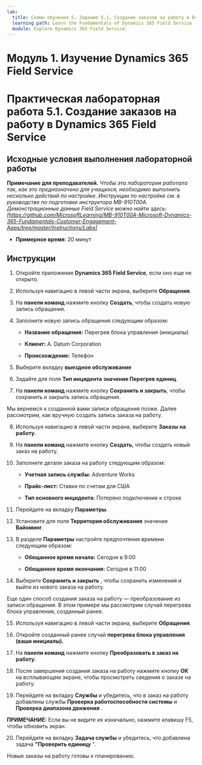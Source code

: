 ```yaml
---
lab:
  title: Схема обучения 5. Задание 5.1. Создание заказов на работу в Dynamics 365 Field Service
  learning path: Learn the Fundamentals of Dynamics 365 Field Service
  module: Explore Dynamics 365 Field Service
---
```


Модуль 1. Изучение Dynamics 365 Field Service
========================

# Практическая лабораторная работа 5.1. Создание заказов на работу в Dynamics 365 Field Service

## Исходные условия выполнения лабораторной работы

**Примечание для преподавателей.** *Чтобы эта лаборатория работала так, как это предназначено для учащихся, необходимо выполнить несколько действий по настройке.  Инструкции по настройке см. в руководстве по подготовке инструктора MB-910T00A. Демонстрационные данные Field Service можно найти здесь: [https://github.com/MicrosoftLearning/MB-910T00A-Microsoft-Dynamics-365-Fundamentals-Customer-Engagement-Apps/tree/master/Instructions/Labs]*

  - **Примерное время**: 20 минут

## Инструкции

1. Откройте приложение **Dynamics 365 Field Service**, если оно еще не открыто.

2. Используя навигацию в левой части экрана, выберите **Обращения**.

3. На **панели команд** нажмите кнопку **Создать**, чтобы создать новую запись обращения.

4. Заполните новую запись обращения следующим образом:

    - **Название обращения:** Перегрев блока управления (инициалы)

    - **Клиент:** A. Datum Corporation

    - **Происхождение:** Телефон

5. Выберите вкладку **выездное обслуживание**

6. Задайте для поля **Тип инцидента** **значение Перегрев единиц**.

7. На **панели команд** нажмите кнопку **Сохранить и закрыть**, чтобы сохранить и закрыть запись обращения.

Мы вернемся к созданной вами записи обращения позже. Далее рассмотрим, как вручную создать запись заказа на работу.

8. Используя навигацию в левой части экрана, выберите **Заказы на работу**.

9. На **панели команд** нажмите кнопку **Создать**, чтобы создать новый заказ на работу.

10. Заполните детали заказа на работу следующим образом:

    - **Учетная запись службы:** Adventure Works

    - **Прайс-лист:** Ставки по счетам для США

    - **Тип основного инцидента:** Потеряно подключение к строке

11. Перейдите на вкладку **Параметры**.

12. Установите для поля **Территория обслуживания** значение **Вайоминг**.

13. В разделе **Параметры** настройте предпочтения времени следующим образом:

    - **Обещанное время начала:** Сегодня в 9:00

    - **Обещанное время окончания:** Сегодня в 11:00

14. Выберите **Сохранить и закрыть** , чтобы сохранить изменения и выйти из нового заказа на работу.

Еще один способ создания заказа на работу — преобразование из записи обращения. В этом примере мы рассмотрим случай перегрева блока управления, созданный ранее.

15. Используя навигацию в левой части экрана, выберите **Обращения**.

16. Откройте созданный ранее случай **перегрева блока управления** **(ваши инициалы).**

17. На **панели команд** нажмите кнопку **Преобразовать в заказ на работу**.

18. После завершения создания заказа на работу нажмите кнопку **ОК** на всплывающем экране, чтобы просмотреть сведения о заказе на работу.

19. Перейдите на вкладку **Службы** и убедитесь, что в заказ на работу добавлены службы **Проверка работоспособности системы** и **Проверка диапазона движения** .

**ПРИМЕЧАНИЕ:** Если вы не видите их изначально, нажмите клавишу F5, чтобы обновить экран.

20. Перейдите на вкладку **Задача службы** и убедитесь, что добавлена задача **"Проверить единицу** ".

Новые заказы на работу готовы к планированию.

